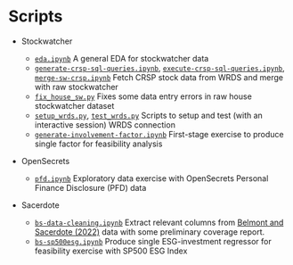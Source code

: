 # Scripts
- Stockwatcher
	- [`eda.ipynb`](eda.ipynb) A general EDA for stockwatcher data
	- [`generate-crsp-sql-queries.ipynb`](generate-crsp-sql-queries.ipynb), [`execute-crsp-sql-queries.ipynb`](execute-crsp-sql-queries.ipynb), [`merge-sw-crsp.ipynb`](merge-sw-crsp.ipynb) Fetch CRSP stock data from WRDS and merge with raw stockwatcher
	- [`fix_house_sw.py`](fix_house_sw.py) Fixes some data entry errors in raw house stockwatcher dataset
	- [`setup_wrds.py`](setup_wrds.py), [`test_wrds.py`](test_wrds.py) Scripts to setup and test (with an interactive session) WRDS connection
	- [`generate-involvement-factor.ipynb`](generate-involvement-factor.ipynb) First-stage exercise to produce single factor for feasibility analysis

- OpenSecrets
	- [`pfd.ipynb`](pfd.ipynb) Exploratory data exercise with OpenSecrets Personal Finance Disclosure (PFD) data

- Sacerdote
	- [`bs-data-cleaning.ipynb`](sacerdote_data.ipynb) Extract relevant columns from [Belmont and Sacerdote (2022)](https://doi.org/10.1016/j.jpubeco.2022.104602) data with some preliminary coverage report. 
	- [`bs-sp500esg.ipynb`](bs-sp500esg.ipynb) Produce single ESG-investment regressor for feasibility exercise with SP500 ESG Index
